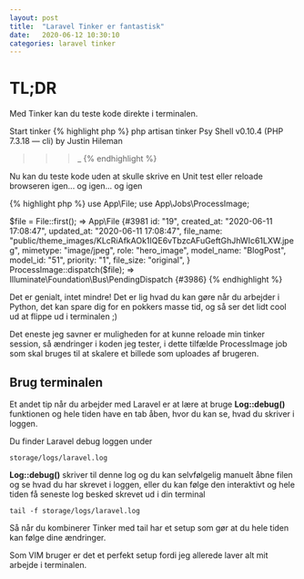 ```yaml
---
layout: post
title:  "Laravel Tinker er fantastisk"
date:   2020-06-12 10:30:10
categories: laravel tinker
---
```

# TL;DR
Med Tinker kan du teste kode direkte i terminalen.

Start tinker
{% highlight php %}
php artisan tinker
Psy Shell v0.10.4 (PHP 7.3.18 — cli) by Justin Hileman
>>> _
{% endhighlight %}

Nu kan du teste kode uden at skulle skrive en Unit test eller reloade browseren igen... og igen... og igen

{% highlight php %}
use App\File;
use App\Jobs\ProcessImage;

$file = File::first();
=> App\File {#3981
     id: "19",
     created_at: "2020-06-11 17:08:47",
     updated_at: "2020-06-11 17:08:47",
     file_name: "public/theme_images/KLcRiAfkAOk1IQE6vTbzcAFuGeftGhJhWIc61LXW.jpeg",
     mimetype: "image/jpeg",
     role: "hero_image",
     model_name: "BlogPost",
     model_id: "51",
     priority: "1",
     file_size: "original",
   }
ProcessImage::dispatch($file);
=> Illuminate\Foundation\Bus\PendingDispatch {#3986}
{% endhighlight %}

Det er genialt, intet mindre! Det er lig hvad du kan gøre når du arbejder i Python, det kan spare dig for en pokkers masse tid, og så ser det lidt cool ud at flippe ud i terminalen ;)

Det eneste jeg savner er muligheden for at kunne reloade min tinker session, så ændringer i koden jeg tester, i dette tilfælde ProcessImage job som skal bruges til at skalere et billede som uploades af brugeren.

## Brug terminalen
Et andet tip når du arbejder med Laravel er at lære at bruge **Log::debug()** funktionen og hele tiden have en tab åben, hvor du kan se, hvad du skriver i loggen.

Du finder Laravel debug loggen under

```
storage/logs/laravel.log
```

**Log::debug()** skriver til denne log og du kan selvfølgelig manuelt åbne filen og se hvad du har skrevet i loggen, eller du kan følge den interaktivt og hele tiden få seneste log besked skrevet ud i din terminal
```
tail -f storage/logs/laravel.log
```
Så når du kombinerer Tinker med tail har et setup som gør at du hele tiden kan følge dine ændringer.

Som VIM bruger er det et perfekt setup fordi jeg allerede laver alt mit arbejde i terminalen.
